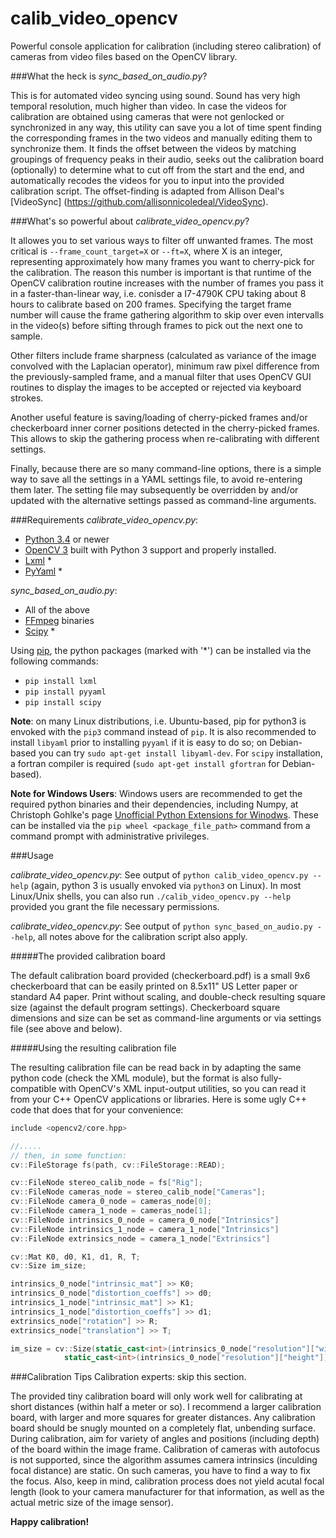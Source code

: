 # calib_video_opencv

Powerful console application for calibration (including stereo calibration) of cameras from video files based on the OpenCV library.

###What the heck is *sync_based_on_audio.py*?

This is for automated video syncing using sound. Sound has very high temporal resolution, much higher than video. In case the videos for calibration are obtained using cameras that were not genlocked or synchronized in any way, this utility can save you a lot of time spent finding the corresponding frames in the two videos and manually editing them to synchronize them. It finds the offset between the videos by matching groupings of frequency peaks in their audio, seeks out the calibration board (optionally) to determine what to cut off from the start and the end, and automatically recodes the videos for you to input into the provided calibration script. The offset-finding is adapted from Allison Deal's [VideoSync] (https://github.com/allisonnicoledeal/VideoSync).

###What's so powerful about *calibrate_video_opencv.py*?

It allowes you to set various ways to filter off unwanted frames. The most critical is `--frame_count_target=X` or `--ft=X`, where X is an integer, representing approximately how many frames you want to cherry-pick for the calibration. The reason this number is important is that runtime of the OpenCV calibration routine increases with the number of frames you pass it in a faster-than-linear way, i.e. conisder a I7-4790K CPU taking about 8 hours to calibrate based on 200 frames. Specifying the target frame number will cause the frame gathering algorithm to skip over even intervalls in the video(s) before sifting through frames to pick out the next one to sample.

Other filters include frame sharpness (calculated as variance of the image convolved with the Laplacian operator), minimum raw pixel difference from the previously-sampled frame, and a manual filter that uses OpenCV GUI routines to display the images to be accepted or rejected via keyboard strokes.

Another useful feature is saving/loading of cherry-picked frames and/or checkerboard inner corner positions detected in the cherry-picked frames. This allows to skip the gathering process when re-calibrating with different settings.

Finally, because there are so many command-line options, there is a simple way to save all the settings in a YAML settings file, to avoid re-entering them later. The setting file may subsequently be overridden by and/or updated with the alternative settings passed as command-line arguments.

###Requirements
*calibrate_video_opencv.py*:
* [Python 3.4](https://www.python.org/) or newer
* [OpenCV 3](http://opencv.org/) built with Python 3 support and properly installed.
* [Lxml](http://lxml.de/) *
* [PyYaml](http://pyyaml.org/) *

*sync_based_on_audio.py*:
* All of the above
* [FFmpeg](https://www.ffmpeg.org/) binaries
* [Scipy](http://www.scipy.org/) *

Using [pip](https://pypi.python.org/pypi/pip), the python packages (marked with '*') can be installed via the following commands:
* `pip install lxml`
* `pip install pyyaml`
* `pip install scipy`

**Note**: on many Linux distributions, i.e. Ubuntu-based, pip for python3 is envoked with the `pip3` command instead of `pip`. It is also recommended to install `libyaml` prior to installing `pyyaml` if it is easy to do so; on Debian-based you can try `sudo apt-get install libyaml-dev`. For `scipy` installation, a fortran compiler is required (`sudo apt-get install gfortran` for Debian-based). 

**Note for Windows Users**: Windows users are recommended to get the required python binaries and their dependencies, including Numpy, at Christoph Gohlke's page [Unofficial Python Extensions for Winodws](http://www.lfd.uci.edu/~gohlke/pythonlibs/). These can be installed via the `pip wheel <package_file_path>` command from a command prompt with administrative privileges.

###Usage

*calibrate_video_opencv.py*:
See output of `python calib_video_opencv.py --help` (again, python 3 is usually envoked via `python3` on Linux). In most Linux/Unix shells, you can also run `./calib_video_opencv.py --help` provided you grant the file necessary permissions.

*calibrate_video_opencv.py*:
See output of `python sync_based_on_audio.py --help`, all notes above for the calibration script also apply.

#####The provided calibration board

The default calibration board provided (checkerboard.pdf) is a small 9x6 checkerboard that can be easily printed on 8.5x11" US Letter paper or standard A4 paper. Print without scaling, and double-check resulting square size (against the default program settings). Checkerboard square dimensions and size can be set as command-line arguments or via settings file (see above and below).

#####Using the resulting calibration file

The resulting calibration file can be read back in by adapting the same python code (check the XML module), but the format is also fully-compatible with OpenCV's XML input-output utilities, so you can read it from your C++ OpenCV applications or libraries. Here is some ugly C++ code that does that for your convenience:

```C++
include <opencv2/core.hpp>

//.....
// then, in some function:
cv::FileStorage fs(path, cv::FileStorage::READ);

cv::FileNode stereo_calib_node = fs["Rig"];
cv::FileNode cameras_node = stereo_calib_node["Cameras"];
cv::FileNode camera_0_node = cameras_node[0];
cv::FileNode camera_1_node = cameras_node[1];
cv::FileNode intrinsics_0_node = camera_0_node["Intrinsics"]
cv::FileNode intrinsics_1_node = camera_1_node["Intrinsics"]
cv::FileNode extrinsics_node = camera_1_node["Extrinsics"]

cv::Mat K0, d0, K1, d1, R, T;
cv::Size im_size;

intrinsics_0_node["intrinsic_mat"] >> K0;
intrinsics_0_node["distortion_coeffs"] >> d0;
intrinsics_1_node["intrinsic_mat"] >> K1;
intrinsics_1_node["distortion_coeffs"] >> d1;
extrinsics_node["rotation"] >> R;
extrinsics_node["translation"] >> T;

im_size = cv::Size(static_cast<int>(intrinsics_0_node["resolution"]["width"]),
			static_cast<int>(intrinsics_0_node["resolution"]["height"]));
```


###Calibration Tips
Calibration experts: skip this section.

The provided tiny calibration board will only work well for calibrating at short distances (within half a meter or so). I recommend a larger calibration board, with larger and more squares for greater distances. Any calibration board should be snugly mounted on a completely flat, unbending surface. During calibration, aim for variety of angles and positions (including depth) of the board within the image frame. Calibration of cameras with autofocus is not supported, since the algorithm assumes camera intrinsics (inculding focal distance) are static. On such cameras, you have to find a way to fix the focus. Also, keep in mind, calibration process does not yield acutal focal length (look to your camera manufacturer for that information, as well as the actual metric size of the image sensor).

**Happy calibration!**
